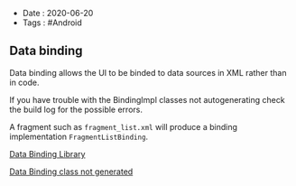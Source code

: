 - Date : 2020-06-20
- Tags : #Android

## Data binding

Data binding allows the UI to be binded to data sources in XML rather than in code. 

If you have trouble with the BindingImpl classes not autogenerating check the build log for the possible errors. 

A fragment such as `fragment_list.xml` will produce a binding implementation `FragmentListBinding`. 

[Data Binding Library](https://developer.android.com/topic/libraries/data-binding)

[Data Binding class not generated](https://stackoverflow.com/a/51579759/1859777)
